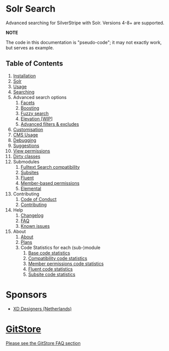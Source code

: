 # Solr Search

Advanced searching for SilverStripe with Solr. Versions 4-8+ are supported.

**NOTE**

The code in this documentation is "pseudo-code"; it may not exactly work, but serves as example.

## Table of Contents

01. [Installation](01-Installation.md)
02. [Solr](02-Solr.md)
03. [Usage](03-Set-up-and-Configuration.md)
04. [Searching](04-Searching.md)
05. Advanced search options
    01. [Facets](05-Advanced-Options/01-Faceting.md)
    02. [Boosting](05-Advanced-Options/02-Boosting.md)
    03. [Fuzzy search](05-Advanced-Options/03-Fuzzy-search.md)
    04. [Elevation [WIP]](05-Advanced-Options/04-Elevation.md)
    05. [Advanced filters & excludes](05-Advanced-Options/05-Filters-excludes.md)
06. [Customisation](06-Customisation.md)
07. [CMS Usage](07-CMS-Usage.md)
08. [Debugging](08-Debugging.md)
09. [Suggestions](09-Suggestions.md)
10. [View permissions](10-View-Permissions.md)
11. [Dirty classes](11-Dirty-classes.md)
12. Submodules
    01. [Fulltext Search compatibility](12-Submodules/01-Fulltext-Search-Compatibility.md)
    02. [Subsites](12-Submodules/02-Subsites.md)
    03. [Fluent](12-Submodules/03-Fluent.md)
    04. [Member-based permissions](12-Submodules/04-Member-based-permissions.md)
    05. [Elemental](12-Submodules/05-Elemental.md)
13. Contributing
    01. [Code of Conduct](13-Contributing/01-Code-of-Conduct.md)
    02. [Contributing](13-Contributing/02-Contributing.md) 
14. Help
    01. [Changelog](14-Help/01-Changelog.md)
    02. [FAQ](14-Help/02-FAQ.md)
    03. [Known issues](14-Help/03-Known-issues.md)
15. About
    01. [About](15-About/01-About.md)
    02. [Plans](15-About/02-Plans.md)
    03. Code Statistics for each (sub-)module
        01. [Base code statistics](15-About/03-Codebase/01-Main-stats.md)
        02. [Compatibility code statistics](15-About/03-Codebase/02-Compatibility-stats.md)
        03. [Member permissions code statistics](15-About/03-Codebase/03-Member-permission-stats.md)
        04. [Fluent code statistics](15-About/03-Codebase/04-Fluent-stats.md)
        05. [Subsite code statistics](15-About/03-Codebase/05-Subsites-stats.md)
    
# Sponsors

- [XD Designers (Netherlands)](https://www.xd.nl)
    
# [GitStore](https://enjoy.gitstore.app/repositories/Firesphere/silverstripe-solr-search)

[Please see the GitStore FAQ section](14-Help/02-FAQ.html#gitstore)
